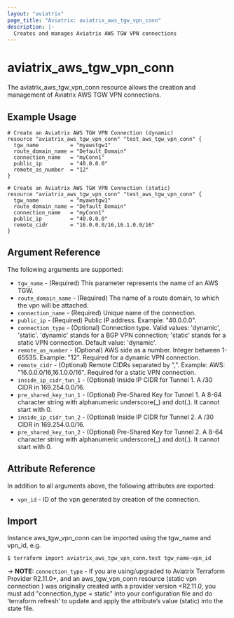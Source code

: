 ```yaml
---
layout: "aviatrix"
page_title: "Aviatrix: aviatrix_aws_tgw_vpn_conn"
description: |-
  Creates and manages Aviatrix AWS TGW VPN connections
---
```


# aviatrix_aws_tgw_vpn_conn

The aviatrix_aws_tgw_vpn_conn resource allows the creation and management of Aviatrix AWS TGW VPN connections.

## Example Usage

```hcl
# Create an Aviatrix AWS TGW VPN Connection (dynamic)
resource "aviatrix_aws_tgw_vpn_conn" "test_aws_tgw_vpn_conn" {
  tgw_name          = "myawstgw1"
  route_domain_name = "Default_Domain"
  connection_name   = "myConn1"
  public_ip         = "40.0.0.0"
  remote_as_number  = "12"
}
```
```hcl
# Create an Aviatrix AWS TGW VPN Connection (static)
resource "aviatrix_aws_tgw_vpn_conn" "test_aws_tgw_vpn_conn" {
  tgw_name          = "myawstgw1"
  route_domain_name = "Default_Domain"
  connection_name   = "myConn1"
  public_ip         = "40.0.0.0"
  remote_cidr       = "16.0.0.0/16,16.1.0.0/16"
}
```

## Argument Reference

The following arguments are supported:

* `tgw_name` - (Required) This parameter represents the name of an AWS TGW.
* `route_domain_name` - (Required) The name of a route domain, to which the vpn will be attached.
* `connection_name` - (Required) Unique name of the connection.
* `public_ip` - (Required) Public IP address. Example: "40.0.0.0".
* `connection_type` - (Optional) Connection type. Valid values: 'dynamic', 'static'. 'dynamic' stands for a BGP VPN connection; 'static' stands for a static VPN connection. Default value: 'dynamic'.
* `remote_as_number` - (Optional) AWS side as a number. Integer between 1-65535. Example: "12". Required for a dynamic VPN connection.
* `remote_cidr` - (Optional) Remote CIDRs separated by ",". Example: AWS: "16.0.0.0/16,16.1.0.0/16". Required for a static VPN connection.
* `inside_ip_cidr_tun_1` - (Optional) Inside IP CIDR for Tunnel 1. A /30 CIDR in 169.254.0.0/16.
* `pre_shared_key_tun_1` - (Optional) Pre-Shared Key for Tunnel 1. A 8-64 character string with alphanumeric underscore(_) and dot(.). It cannot start with 0.
* `inside_ip_cidr_tun_2` - (Optional) Inside IP CIDR for Tunnel 2. A /30 CIDR in 169.254.0.0/16.
* `pre_shared_key_tun_2` - (Optional) Pre-Shared Key for Tunnel 2. A 8-64 character string with alphanumeric underscore(_) and dot(.). It cannot start with 0.

## Attribute Reference

In addition to all arguments above, the following attributes are exported:

* `vpn_id` - ID of the vpn generated by creation of the connection.

## Import

Instance aws_tgw_vpn_conn can be imported using the tgw_name and vpn_id, e.g.

```
$ terraform import aviatrix_aws_tgw_vpn_conn.test tgw_name~vpn_id
```

-> **NOTE:** `connection_type` - If you are using/upgraded to Aviatrix Terraform Provider R2.11.0+, and an aws_tgw_vpn_conn resource (static vpn connection ) was originally created with a provider version <R2.11.0, you must add "connection_type = static" into your configuration file and do ‘terraform refresh’ to update and apply the attribute’s value (static) into the state file.
